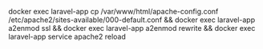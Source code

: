 docker exec laravel-app cp /var/www/html/apache-config.conf /etc/apache2/sites-available/000-default.conf && docker exec laravel-app a2enmod ssl && docker exec laravel-app a2enmod rewrite && docker exec laravel-app service apache2 reload
